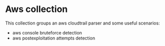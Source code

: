 # Aws collection

This collection groups an aws cloudtrail parser and some useful scenarios:
 * aws console bruteforce detection
 * aws postexploitation attempts detection
